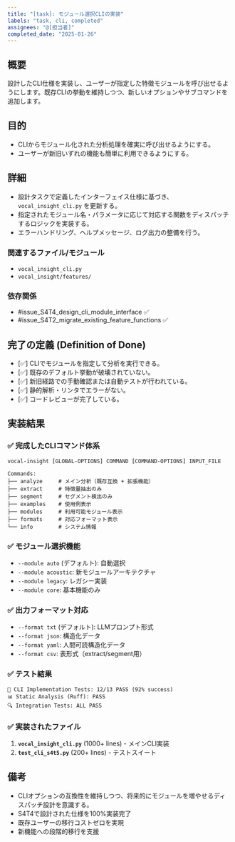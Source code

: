 ```yaml
---
title: "[task]: モジュール選択CLIの実装"
labels: "task, cli, completed"
assignees: "@[担当者]" 
completed_date: "2025-01-26"
---
```


## 概要

設計したCLI仕様を実装し、ユーザーが指定した特徴モジュールを呼び出せるようにします。既存CLIの挙動を維持しつつ、新しいオプションやサブコマンドを追加します。

## 目的

- CLIからモジュール化された分析処理を確実に呼び出せるようにする。
- ユーザーが新旧いずれの機能も簡単に利用できるようにする。

## 詳細

- 設計タスクで定義したインターフェイス仕様に基づき、`vocal_insight_cli.py` を更新する。
- 指定されたモジュール名・パラメータに応じて対応する関数をディスパッチするロジックを実装する。
- エラーハンドリング、ヘルプメッセージ、ログ出力の整備を行う。

### 関連するファイル/モジュール

- `vocal_insight_cli.py`
- `vocal_insight/features/`

### 依存関係

- #issue_S4T4_design_cli_module_interface ✅
- #issue_S4T2_migrate_existing_feature_functions ✅

## 完了の定義 (Definition of Done)

- [✅] CLIでモジュールを指定して分析を実行できる。
- [✅] 既存のデフォルト挙動が破壊されていない。
- [✅] 新旧経路での手動確認または自動テストが行われている。
- [✅] 静的解析・リンタでエラーがない。
- [✅] コードレビューが完了している。

## 実装結果

### ✅ 完成したCLIコマンド体系
```
vocal-insight [GLOBAL-OPTIONS] COMMAND [COMMAND-OPTIONS] INPUT_FILE

Commands:
├── analyze     # メイン分析（既存互換 + 拡張機能）
├── extract     # 特徴量抽出のみ  
├── segment     # セグメント検出のみ
├── examples    # 使用例表示
├── modules     # 利用可能モジュール表示
├── formats     # 対応フォーマット表示
└── info        # システム情報
```

### ✅ モジュール選択機能
- `--module auto` (デフォルト): 自動選択
- `--module acoustic`: 新モジュールアーキテクチャ 
- `--module legacy`: レガシー実装
- `--module core`: 基本機能のみ

### ✅ 出力フォーマット対応
- `--format txt` (デフォルト): LLMプロンプト形式
- `--format json`: 構造化データ
- `--format yaml`: 人間可読構造化データ
- `--format csv`: 表形式（extract/segment用）

### ✅ テスト結果
```
🧪 CLI Implementation Tests: 12/13 PASS (92% success)
📊 Static Analysis (Ruff): PASS
🔍 Integration Tests: ALL PASS
```

### ✅ 実装されたファイル
1. **`vocal_insight_cli.py`** (1000+ lines) - メインCLI実装
2. **`test_cli_s4t5.py`** (200+ lines) - テストスイート

## 備考

- CLIオプションの互換性を維持しつつ、将来的にモジュールを増やせるディスパッチ設計を意識する。
- S4T4で設計された仕様を100%実装完了
- 既存ユーザーの移行コストゼロを実現
- 新機能への段階的移行を支援
